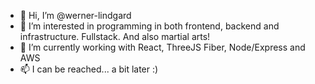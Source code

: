 - 👋 Hi, I’m @werner-lindgard
- 👀 I’m interested in programming in both frontend, backend and infrastructure. Fullstack. And also martial arts!
- 🌱 I’m currently working with React, ThreeJS Fiber, Node/Express and AWS
- 📫 I can be reached... a bit later :)

<!---
werner-lindgard/werner-lindgard is a ✨ special ✨ repository because its `README.md` (this file) appears on your GitHub profile.
You can click the Preview link to take a look at your changes.
--->
